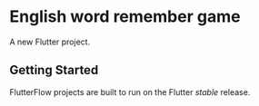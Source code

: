 # English word remember game

A new Flutter project.

## Getting Started

FlutterFlow projects are built to run on the Flutter _stable_ release.
